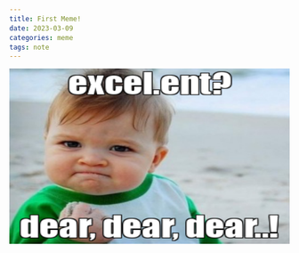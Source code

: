 ```yaml
---
title: First Meme!
date: 2023-03-09
categories: meme
tags: note
---
```

<img alt="meme" width="560" height="315" src="/img/dear.png" />

